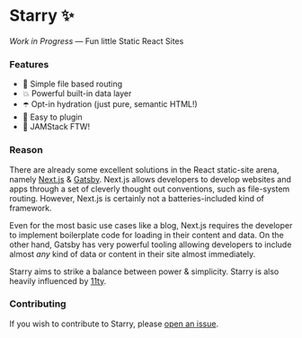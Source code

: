 # Starry ✨

_Work in Progress_ &mdash; Fun little Static React Sites

### Features

- 📁 Simple file based routing
- 💥 Powerful built-in data layer
- ☂️ Opt-in hydration (just pure, semantic HTML!)
- 🔌 Easy to plugin
- 🍓 JAMStack FTW!

### Reason

There are already some excellent solutions in the React static-site arena, namely [Next.js](https://github.com/zeit/next.js) &amp; [Gatsby](https://github.com/gatsbyjs/gatsby). Next.js allows developers to develop websites and apps through a set of cleverly thought out conventions, such as file-system routing. However, Next.js is certainly not a batteries-included kind of framework.

Even for the most basic use cases like a blog, Next.js requires the developer to implement boilerplate code for loading in their content and data. On the other hand, Gatsby has very powerful tooling allowing developers to include almost _any_ kind of data or content in their site almost immediately.

Starry aims to strike a balance between power &amp; simplicity. Starry is also heavily influenced by [11ty](https://github.com/11ty/eleventy/).

### Contributing

If you wish to contribute to Starry, please [open an issue](https://github.com/chickencoder/starry/issues/new).
